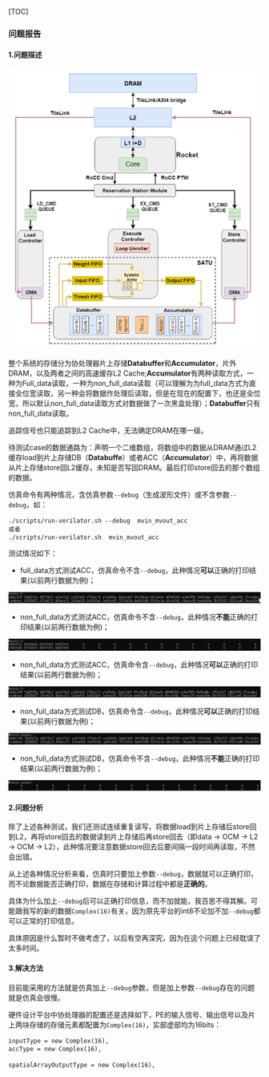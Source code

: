 [TOC]



### 问题报告

#### 1.问题描述

![image-20221025170435358](无法正确print-问题报告.assets/image-20221025170435358.png)

整个系统的存储分为协处理器片上存储**Databuffer**和**Accumulator**，片外DRAM，以及两者之间的高速缓存L2 Cache;**Accumulator**有两种读取方式，一种为Full_data读取，一种为non_full_data读取（可以理解为为full_data方式为直接全位宽读取，另一种会将数据作处理后读取，但是在现在的配置下，也还是全位宽，所以默认non_full_data读取方式对数据做了一次黑盒处理）；**Databuffer**只有non_full_data读取。

追踪信号也只能追踪到L2 Cache中，无法确定DRAM在哪一级。

待测试case的数据通路为：声明一个二维数组，将数组中的数据从DRAM通过L2缓存load到片上存储DB（**Databuffe**）或者ACC（**Accumulator**）中，再将数据从片上存储store回L2缓存，未知是否写回DRAM。最后打印store回去的那个数组的数据。

仿真命令有两种情况，含仿真参数`--debug`（生成波形文件）或不含参数`--debug`，如：

```
./scripts/run-verilator.sh --debug  mvin_mvout_acc
或者
./scripts/run-verilator.sh  mvin_mvout_acc
```



测试情况如下：

- full_data方式测试ACC，仿真命令不含`--debug`，此种情况**可以**正确的打印结果(以前两行数据为例)；

![image-20221025172159623](无法正确print-问题报告.assets/image-20221025172159623.png)

- non_full_data方式测试ACC，仿真命令不含`--debug`，此种情况**不能**正确的打印结果(以前两行数据为例)；

![image-20221025172801688](无法正确print-问题报告.assets/image-20221025172801688.png)

- non_full_data方式测试ACC，仿真命令含`--debug`，此种情况**可以**正确的打印结果(以前两行数据为例)；

![image-20221025172924729](无法正确print-问题报告.assets/image-20221025172924729.png)

- non_full_data方式测试DB，仿真命令含`--debug`，此种情况**可以**正确的打印结果(以前两行数据为例)；

![image-20221025173148724](无法正确print-问题报告.assets/image-20221025173148724.png)

- non_full_data方式测试DB，仿真命令不含`--debug`，此种情况**不能**正确的打印结果(以前两行数据为例)；

![image-20221025173244977](无法正确print-问题报告.assets/image-20221025173244977.png)



#### 2.问题分析

除了上述各种测试，我们还测试连续重复读写，将数据load到片上存储后store回到L2，再将store回去的数据读到片上存储后再store回去（即data -> OCM -> L2 -> OCM -> L2），此种情况要注意数据store回去后要间隔一段时间再读取，不然会出错。

从上述各种情况分析来看，仿真时只要加上参数`--debug`，数据就可以正确打印，而不论数据能否正确打印，数据在存储和计算过程中都是**正确的**。

具体为什么加上`--debug`后可以正确打印信息，而不加就能，我百思不得其解。可能跟我写的新的数据`Complex(16)`有关，因为原先平台的int8不论加不加`--debug`都可以正常的打印信息。

具体原因是什么暂时不做考虑了，以后有空再深究，因为在这个问题上已经耽误了太多时间。



#### 3.解决方法

目前能采用的方法就是仿真加上`--debug`参数，但是加上参数`--debug`存在的问题就是仿真会很慢。

硬件设计平台中协处理器的配置还是选择如下，PE的输入信号、输出信号以及片上两块存储的存储元素都配置为`Complex(16)`，实部虚部均为16bits：

```
inputType = new Complex(16),
accType = new Complex(16),

spatialArrayOutputType = new Complex(16),
```

